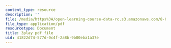 ```yaml
---
content_type: resource
description: ''
file: /media/https%3A/open-learning-course-data-rc.s3.amazonaws.com/8-05-quantum-physics-ii-fall-2013/41822d74577d0c4f2a8b9b00eba1a37e_8yvmHBGcNbg.pdf
file_type: application/pdf
resourcetype: Document
title: 3play pdf file
uid: 41822d74-577d-0c4f-2a8b-9b00eba1a37e
---
```

